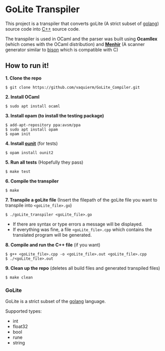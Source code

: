 # GoLite Transpiler

This project is a transpiler that converts goLite (A strict subset of [golang](https://golang.org/)) source code into [C++](http://www.cplusplus.com/) source code.

The transpiler is used in OCaml and the parser was built using **Ocamllex** (which comes with the OCaml distribution) and [**Menhir**](http://gallium.inria.fr/~fpottier/menhir/manual.html) (A scanner generator similar to [bison](https://www.gnu.org/software/bison/manual/bison.html) which is compatible with C)

## How to run it!

**1. Clone the repo**

````
$ git clone https://github.com/vaquierm/GoLite_Compiler.git
````

**2. Install OCaml**

````
$ sudo apt install ocaml
````

**3. Install opam (to install the testing package)**

````
$ add-apt-repository ppa:avsm/ppa
$ sudo apt install opam
$ opam init
````

**4. Install [ounit](https://github.com/gildor478/ounit)** (for tests)

````
$ opam install ounit2
````

**5. Run all tests** (Hopefully they pass)

````
$ make test
````

**6. Compile the transpiler**

````
$ make
````

**7. Transpile a goLite file** (Insert the filepath of the goLite file you want to transpile into ````<goLite_file>.go````)

````
$ ./goLite_transpiler <goLite_file>.go
````

- If there are syntax or type errors a message will be displayed.
- If everything was fine, a file ````<goLite_file>.cpp```` which contains the translated program will be generated.

**8. Compile and run the C++ file** (if you want)

````
$ g++ <goLite_file>.cpp -o <goLite_file>.out <goLite_file>.cpp
$ ./<goLite_file>.out
````

**9. Clean up the repo** (deletes all build files and generated transpiled files)

````
$ make clean
````

### GoLite
GoLite is a strict subset of the [golang](https://golang.org/) language.

Supported types:
- int
- float32
- bool
- rune
- string

